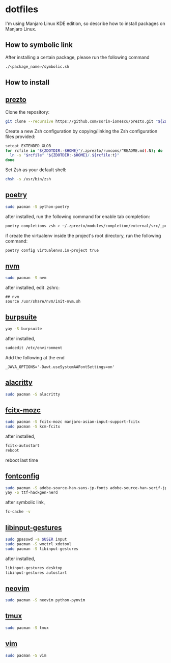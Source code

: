 # dotfiles

I'm using Manjaro Linux KDE edition, so describe how to install packages on Manjaro Linux.

## **How to symbolic link**

After installing a certain package, please run the following command

```bash
./<package_name>/symbolic.sh
```

## **How to install**

## [prezto](https://github.com/sorin-ionescu/prezto)

Clone the repository:

```bash
git clone --recursive https://github.com/sorin-ionescu/prezto.git "${ZDOTDIR:-$HOME}/.zprezto"
```

Create a new Zsh configuration by copying/linking the Zsh configuration files provided:

```bash
setopt EXTENDED_GLOB
for rcfile in "${ZDOTDIR:-$HOME}"/.zprezto/runcoms/^README.md(.N); do
  ln -s "$rcfile" "${ZDOTDIR:-$HOME}/.${rcfile:t}"
done
```

Set Zsh as your default shell:

```bash
chsh -s /usr/bin/zsh
```

## [poetry](https://github.com/poetry/poetry)

```bash
sudo pacman -S python-poetry
```

after installed, run the following command for enable tab completion:

```bash
poetry completions zsh > ~/.zprezto/modules/completion/external/src/_poetry
```

if create the virtualenv inside the project's root directory, run the following command:

```bash
poetry config virtualenvs.in-project true
```

## [nvm](https://github.com/nvm-sh/nvm)

```bash
sudo pacman -S nvm
```

after installed, edit .zshrc:

```.zshrc
## nvm
source /usr/share/nvm/init-nvm.sh
```

## [burpsuite](https://portswigger.net/burp)

```bash
yay -S burpsuite
```

after installed,

```bash
sudoedit /etc/environment
```

Add the following at the end

```/etc/environment
_JAVA_OPTIONS='-Dawt.useSystemAAFontSettings=on'
```

## [alacritty](https://github.com/alacritty/alacritty)

```bash
sudo pacman -S alacritty
```

## [fcitx-mozc](https://wiki.archlinux.jp/index.php/Fcitx)

```bash
sudo pacman -S fcitx-mozc manjaro-asian-input-support-fcitx
sudo pacman -S kcm-fcitx
```

after installed,

```bash
fcitx-autostart
reboot
```

reboot last time

## [fontconfig](https://wiki.archlinux.jp/index.php/%E3%83%95%E3%82%A9%E3%83%B3%E3%83%88%E8%A8%AD%E5%AE%9A)

```bash
sudo pacman -S adobe-source-han-sans-jp-fonts adobe-source-han-serif-jp-fonts
yay -S ttf-hackgen-nerd
```

after symbolic link,

```bash
fc-cache -v
```

## [libinput-gestures](https://github.com/bulletmark/libinput-gestures)

```bash
sudo gpasswd -a $USER input
sudo pacman -S wmctrl xdotool
sudo pacman -S libinput-gestures
```

after installed,

```bash
libinput-gestures desktop
libinput-gestures autostart
```

## [neovim](https://github.com/neovim/neovim)

```bash
sudo pacman -S neovim python-pynvim
```

## [tmux](https://github.com/tmux/tmux)

```bash
sudo pacman -S tmux
```

## [vim](https://github.com/vim/vim)

```bash
sudo pacman -S vim
```
